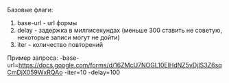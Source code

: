 Базовые флаги:
1. base-url - url формы
2. delay - задержка в миллисекундах (меньше 300 ставить не советую, некоторые записи могут не дойти)
3. iter - количество повторений
        
Пример запроса: -base-url=https://docs.google.com/forms/d/16ZMcU7NOGL10ElHdNZ5vDjIS3Z6sqCmDjX059WxRQAo -iter=10 -delay=100
